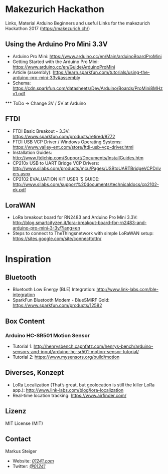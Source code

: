 # Makezurich Hackathon
Links, Material Arduino Beginners and useful Links for the makezurich Hackathon 2017 (https://makezurich.ch/)

## Using the Arduino Pro Mini 3.3V
* Arduino Pro Mini: https://www.arduino.cc/en/Main/arduinoBoardProMini
* Getting Started with the Arduino Pro Mini: https://www.arduino.cc/en/Guide/ArduinoProMini
* Article (assembly): https://learn.sparkfun.com/tutorials/using-the-arduino-pro-mini-33v#assembly
* Schema: https://cdn.sparkfun.com/datasheets/Dev/Arduino/Boards/ProMini8MHzv1.pdf

*** ToDo
-> Change 3V / 5V at Arduino

## FTDI
* FTDI Basic Breakout - 3.3V: https://www.sparkfun.com/products/retired/8772
* FTDI USB VCP Driver / Windows Operating Systems: https://www.valley-ent.com/store/ftdi-usb-vcp-driver.html
* Installation Guides: http://www.ftdichip.com/Support/Documents/InstallGuides.htm
* CP210x USB to UART Bridge VCP Drivers: http://www.silabs.com/products/mcu/Pages/USBtoUARTBridgeVCPDrivers.aspx
* CP2102 EVALUATION KIT USER ’S GUIDE: http://www.silabs.com/support%20documents/technicaldocs/cp2102-ek.pdf

## LoraWAN
* LoRa breakout board for RN2483 and Arduino Pro Mini 3.3V: http://blog.smartcityzen.it/lora-breakout-board-for-rn2483-and-arduino-pro-mini-3-3v/?lang=en
* Steps to connect to TheThingsnetwork with simple LoRaWAN setup: https://sites.google.com/site/connecttottn/


# Inspiration
## Bluetooth
* Bluetooth Low Energy (BLE) Integration: http://www.link-labs.com/ble-integration
* SparkFun Bluetooth Modem - BlueSMiRF Gold: https://www.sparkfun.com/products/12582

## Box Content
### Arduino HC-SR501 Motion Sensor
* Tutorial 1: http://henrysbench.capnfatz.com/henrys-bench/arduino-sensors-and-input/arduino-hc-sr501-motion-sensor-tutorial/
* Tutorial 2: https://www.mysensors.org/build/motion

## Diverses, Konzept
* LoRa Localization (That’s great, but geolocation is still the killer LoRa app.): http://www.link-labs.com/blog/lora-localization
* Real-time location tracking: https://www.airfinder.com/



## Lizenz

MIT License (MIT)

## Contact

Markus Steiger

* Website: [_01241.com_](http://www.01241.com)
* Twitter: [_@01241_](https://twitter.com/01241)
